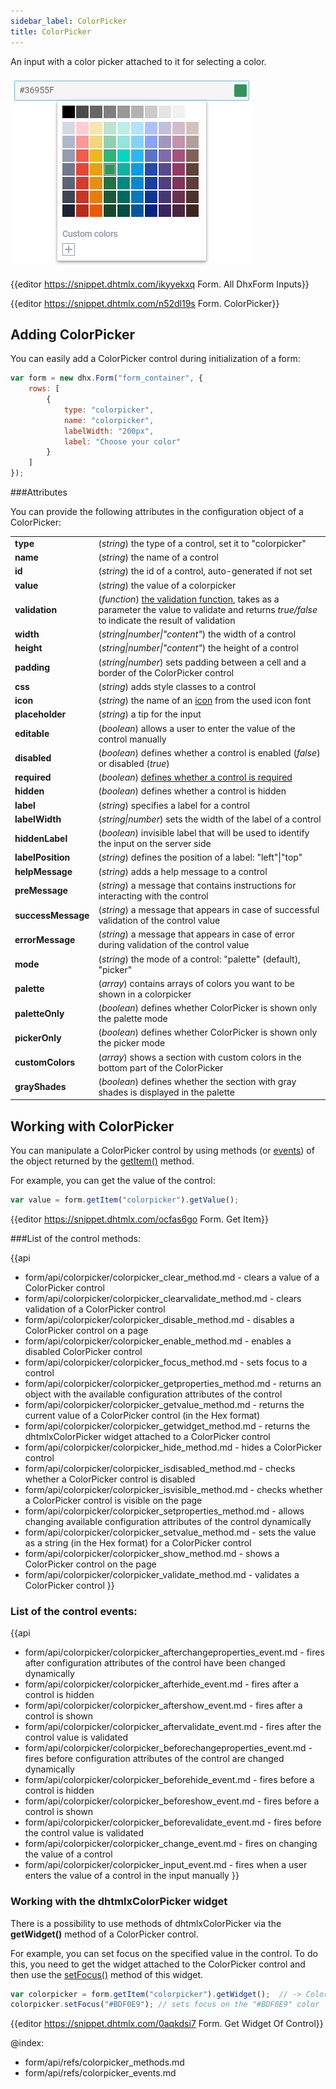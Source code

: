 ```yaml
---
sidebar_label: ColorPicker
title: ColorPicker
---          
```


An input with a color picker attached to it for selecting a color.

![ColorPicker](../assets/form/form_colorpicker.png)

{{editor    https://snippet.dhtmlx.com/ikyyekxq	Form. All DhxForm Inputs}}

{{editor	https://snippet.dhtmlx.com/n52dl19s	Form. ColorPicker}}

Adding ColorPicker
------------

You can easily add a ColorPicker control during initialization of a form:

~~~js
var form = new dhx.Form("form_container", {
    rows: [
		{
			type: "colorpicker",
            name: "colorpicker",
            labelWidth: "200px",
			label: "Choose your color"
		}
    ]
});
~~~


###Attributes

You can provide the following attributes in the configuration object of a ColorPicker:

<table class="webixdoc_links">
	<tbody>
        <tr>
			<td class="webixdoc_links0"><b>type</b></td>
			<td>(<i>string</i>) the type of a control, set it to "colorpicker"</td>
		</tr>
		<tr>
			<td class="webixdoc_links0"><b>name</b></td>
			<td>(<i>string</i>) the name of a control</td>
		</tr>
		<tr>
			<td class="webixdoc_links0"><b>id</b></td>
			<td>(<i>string</i>) the id of a control, auto-generated if not set</td>
		</tr>
		<tr>
			<td class="webixdoc_links0"><b>value</b></td>
			<td>(<i>string</i>) the value of a colorpicker</td>
		</tr>
		<tr>
			<td class="webixdoc_links0"><b>validation</b></td>
			<td>(<i>function</i>) <a href="https://docs.dhtmlx.com/suite/form__work_with_form.html#validatingform">the validation function</a>, takes as a parameter the value to validate and returns <i>true/false</i> to indicate the result of validation</td>
		</tr>
		<tr>
			<td class="webixdoc_links0"><b>width</b></td>
			<td>(<i>string|number|"content"</i>) the width of a control</td>
		</tr>
		<tr>
			<td class="webixdoc_links0"><b>height</b></td>
			<td>(<i>string|number|"content"</i>) the height of a control</td>
		</tr>
         <tr>
			<td class="webixdoc_links0"><b>padding</b></td>
			<td>(<i>string|number</i>) sets padding between a cell and a border of the ColorPicker control</td>
		</tr>	
		<tr>
			<td class="webixdoc_links0"><b>css</b></td>
			<td>(<i>string</i>) adds style classes to a control</td>
		</tr>
		<tr>
			<td class="webixdoc_links0"><b>icon</b></td>
			<td>(<i>string</i>) the name of an <a href="https://docs.dhtmlx.com/suite/helpers__icon.html">icon</a> from the used icon font</td>
		</tr>
		<tr>
			<td class="webixdoc_links0"><b>placeholder</b></td>
			<td>(<i>string</i>) a tip for the input</td>
		</tr>
		<tr>
			<td class="webixdoc_links0"><b>editable</b></td>
			<td>(<i>boolean</i>) allows a user to enter the value of the control manually</td>
		</tr>
		<tr>
			<td class="webixdoc_links0"><b>disabled</b></td>
			<td>(<i>boolean</i>) defines whether a control is enabled (<i>false</i>) or disabled (<i>true</i>)</td>
		</tr>
		<tr>
			<td class="webixdoc_links0"><b>required</b></td>
			<td>(<i>boolean</i>) <a href="https://docs.dhtmlx.com/suite/form__work_with_form.html#validatingform">defines whether a control is required</a></td>
		</tr>
		<tr>
			<td class="webixdoc_links0"><b>hidden</b></td>
			<td>(<i>boolean</i>) defines whether a control is hidden</td>
		</tr>
		<tr>
			<td class="webixdoc_links0"><b>label</b></td>
			<td>(<i>string</i>) specifies a label for a control</td>
		</tr>
		<tr>
			<td class="webixdoc_links0"><b>labelWidth</b></td>
			<td>(<i>string|number</i>) sets the width of the label of a control</td>
		</tr>
		<tr>
			<td class="webixdoc_links0"><b>hiddenLabel</b></td>
			<td>(<i>boolean</i>) invisible label that will be used to identify the input on the server side</td>
		</tr>
		<tr>
			<td class="webixdoc_links0"><b>labelPosition</b></td>
			<td>(<i>string</i>) defines the position of a label: "left"|"top"</td>
		</tr>
		<tr>
			<td class="webixdoc_links0"><b>helpMessage</b></td>
			<td>(<i>string</i>) adds a help message to a control</td>
		</tr>
		<tr>
			<td class="webixdoc_links0"><b>preMessage</b></td>
			<td>(<i>string</i>) a message that contains instructions for interacting with the control</td>
		</tr>
		<tr>
			<td class="webixdoc_links0"><b>successMessage</b></td>
			<td>(<i>string</i>) a message that appears in case of successful validation of the control value</td>
		</tr>
		<tr>
			<td class="webixdoc_links0"><b>errorMessage</b></td>
			<td>(<i>string</i>) a message that appears in case of error during validation of the control value</td>
		</tr>
		<tr>
			<td class="webixdoc_links0"><b>mode</b></td>
			<td>(<i>string</i>) the mode of a control: "palette" (default), "picker"</td>
		</tr>
		<tr>
			<td class="webixdoc_links0"><b>palette</b></td>
			<td>(<i>array</i>) contains arrays of colors you want to be shown in a colorpicker</td>
		</tr>
		<tr>
			<td class="webixdoc_links0"><b>paletteOnly</b></td>
			<td>(<i>boolean</i>) defines whether ColorPicker is shown only the palette mode</td>
		</tr>
		<tr>
			<td class="webixdoc_links0"><b>pickerOnly</b></td>
			<td>(<i>boolean</i>) defines whether ColorPicker is shown only the picker mode</td>
		</tr>
		<tr>
			<td class="webixdoc_links0"><b>customColors</b></td>
			<td>(<i>array</i>) shows a section with custom colors in the bottom part of the ColorPicker</td>
		</tr>
		<tr>
			<td class="webixdoc_links0"><b>grayShades</b></td>
			<td>(<i>boolean</i>) defines whether the section with gray shades is displayed in the palette</td>
		</tr>
    </tbody>
</table>


Working with ColorPicker
----------------------

You can manipulate a ColorPicker control by using methods (or [events](#eventhandling)) of the object returned by the [getItem()](form/api/form_getitem_method.md) method.

For example, you can get the value of the control:

~~~js
var value = form.getItem("colorpicker").getValue();
~~~

{{editor	https://snippet.dhtmlx.com/ocfas6go	Form. Get Item}}



###List of the control methods:

{{api
- form/api/colorpicker/colorpicker_clear_method.md - clears a value of a ColorPicker control
- form/api/colorpicker/colorpicker_clearvalidate_method.md - clears validation of a ColorPicker control
- form/api/colorpicker/colorpicker_disable_method.md - disables a ColorPicker control on a page
- form/api/colorpicker/colorpicker_enable_method.md - enables a disabled ColorPicker control
- form/api/colorpicker/colorpicker_focus_method.md - sets focus to a control
- form/api/colorpicker/colorpicker_getproperties_method.md - returns an object with the available configuration attributes of the control
- form/api/colorpicker/colorpicker_getvalue_method.md - returns the current value of a ColorPicker control (in the Hex format)
- form/api/colorpicker/colorpicker_getwidget_method.md - returns the dhtmlxColorPicker widget attached to a ColorPicker control
- form/api/colorpicker/colorpicker_hide_method.md - hides a ColorPicker control
- form/api/colorpicker/colorpicker_isdisabled_method.md - checks whether a ColorPicker control is disabled
- form/api/colorpicker/colorpicker_isvisible_method.md - checks whether a ColorPicker control is visible on the page
- form/api/colorpicker/colorpicker_setproperties_method.md - allows changing available configuration attributes of the control dynamically
- form/api/colorpicker/colorpicker_setvalue_method.md - sets the value as a string (in the Hex format) for a ColorPicker control
- form/api/colorpicker/colorpicker_show_method.md - shows a ColorPicker control on the page
- form/api/colorpicker/colorpicker_validate_method.md - validates a ColorPicker control
}}


<h3 id="eventhandling">List of the control events:</h3>

{{api
- form/api/colorpicker/colorpicker_afterchangeproperties_event.md - fires after configuration attributes of the control have been changed dynamically
- form/api/colorpicker/colorpicker_afterhide_event.md - fires after a control is hidden
- form/api/colorpicker/colorpicker_aftershow_event.md - fires after a control is shown
- form/api/colorpicker/colorpicker_aftervalidate_event.md - fires after the control value is validated
- form/api/colorpicker/colorpicker_beforechangeproperties_event.md - fires before configuration attributes of the control are changed dynamically
- form/api/colorpicker/colorpicker_beforehide_event.md - fires before a control is hidden
- form/api/colorpicker/colorpicker_beforeshow_event.md - fires before a control is shown
- form/api/colorpicker/colorpicker_beforevalidate_event.md - fires before the control value is validated
- form/api/colorpicker/colorpicker_change_event.md - fires on changing the value of a control
- form/api/colorpicker/colorpicker_input_event.md - fires when a user enters the value of a control in the input manually
}}


### Working with the dhtmlxColorPicker widget

There is a possibility to use methods of dhtmlxColorPicker via the **getWidget()** method of a ColorPicker control.

For example, you can set focus on the specified value in the control. To do this, you need to get the widget attached to the ColorPicker control and then use the [setFocus()](colorpicker/api/colorpicker_setfocus_method.md) method of this widget.

~~~js
var colorpicker = form.getItem("colorpicker").getWidget();  // -> ColorPicker
colorpicker.setFocus("#BDF0E9"); // sets focus on the "#BDF0E9" color
~~~

{{editor    https://snippet.dhtmlx.com/0aqkdsi7	Form. Get Widget Of Control}}


@index:
- form/api/refs/colorpicker_methods.md
- form/api/refs/colorpicker_events.md